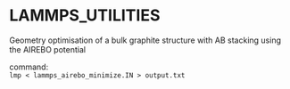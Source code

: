 # LAMMPS_UTILITIES
Geometry optimisation of a bulk graphite structure with AB stacking using the AIREBO potential

command:  
`lmp < lammps_airebo_minimize.IN > output.txt`




